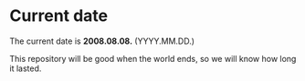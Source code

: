 # Current date

The current date is **2008.08.08.** (YYYY.MM.DD.)

This repository will be good when the world ends, so we will know how long it lasted.